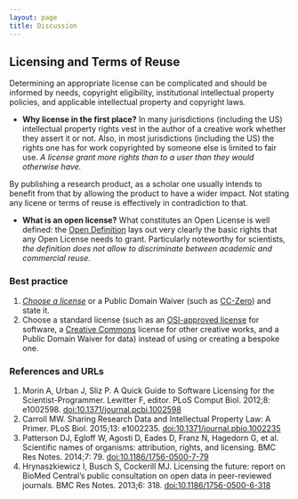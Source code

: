 ```yaml
---
layout: page
title: Discussion
---
```


## Licensing and Terms of Reuse

Determining an appropriate license can be complicated and should be informed by needs, copyright eligibility, institutional intellectual property policies, and applicable intellectual property and copyright laws.

* **Why license in the first place?** In many jurisdictions (including the US) intellectual property rights vest in the author of a creative work whether they assert it or not. Also, in most jurisdictions (including the US) the rights one has for work copyrighted by someone else is limited to fair use. _A license grant more rights than to a user than they would otherwise have._ 

By publishing a research product, as a scholar one usually intends to benefit from that by allowing the product to have a wider impact. Not stating any licene or terms of reuse is effectively in contradiction to that.

* **What is an open license?** What constitutes an Open License is well defined: the [Open Definition](http://opendefinition.org/od/2.1/en/) lays out very clearly the basic rights that any Open License needs to grant. Particularly noteworthy for scientists, _the definition does not allow to discriminate between academic and commercial reuse._

### Best practice

1. [_Choose a license_](https://choosealicense.com/) or a Public Domain Waiver (such as [CC-Zero](https://creativecommons.org/publicdomain/zero/1.0/)) and state it.
2. Choose a standard license (such as an [OSI-approved license](https://opensource.org/licenses) for software, a [Creative Commons](https://creativecommons.org/) license for other creative works, and a Public Domain Waiver for data) instead of using or creating a bespoke one.

### References and URLs

1. Morin A, Urban J, Sliz P. A Quick Guide to Software Licensing for the Scientist-Programmer. Lewitter F, editor. PLoS Comput Biol. 2012;8: e1002598. [doi:10.1371/journal.pcbi.1002598](https://doi.org/10.1371/journal.pcbi.1002598)
2. Carroll MW. Sharing Research Data and Intellectual Property Law: A Primer. PLoS Biol. 2015;13: e1002235. [doi:10.1371/journal.pbio.1002235](https://doi.org/10.1371/journal.pbio.1002235)
3. Patterson DJ, Egloff W, Agosti D, Eades D, Franz N, Hagedorn G, et al. Scientific names of organisms: attribution, rights, and licensing. BMC Res Notes. 2014;7: 79. [doi:10.1186/1756-0500-7-79](https://doi.org/10.1186/1756-0500-7-79)
4. Hrynaszkiewicz I, Busch S, Cockerill MJ. Licensing the future: report on BioMed Central’s public consultation on open data in peer-reviewed journals. BMC Res Notes. 2013;6: 318. [doi:10.1186/1756-0500-6-318](https://doi.org/10.1186/1756-0500-6-318)
